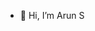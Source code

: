 - 👋 Hi, I’m Arun S

<!---
aruns-web/aruns-web is a ✨ special ✨ repository because its `README.md` (this file) appears on your GitHub profile.
You can click the Preview link to take a look at your changes.
--->
